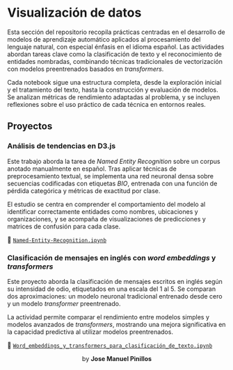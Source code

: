 # Visualización de datos

Esta sección del repositorio recopila prácticas centradas en el desarrollo de modelos de aprendizaje automático aplicados al procesamiento del lenguaje natural, con especial énfasis en el idioma español. Las actividades abordan tareas clave como la clasificación de texto y el reconocimiento de entidades nombradas, combinando técnicas tradicionales de vectorización con modelos preentrenados basados en *transformers*.

Cada notebook sigue una estructura completa, desde la exploración inicial y el tratamiento del texto, hasta la construcción y evaluación de modelos. Se analizan métricas de rendimiento adaptadas al problema, y se incluyen reflexiones sobre el uso práctico de cada técnica en entornos reales.



## Proyectos

### Análisis de tendencias en D3.js

Este trabajo aborda la tarea de *Named Entity Recognition* sobre un corpus anotado manualmente en español. Tras aplicar técnicas de preprocesamiento textual, se implementa una red neuronal densa sobre secuencias codificadas con etiquetas *BIO*, entrenada con una función de pérdida categórica y métricas de exactitud por clase.

El estudio se centra en comprender el comportamiento del modelo al identificar correctamente entidades como nombres, ubicaciones y organizaciones, y se acompaña de visualizaciones de predicciones y matrices de confusión para cada clase.

🔗 [`Named-Entity-Recognition.ipynb`](1-Named-Entity-Recognition/Named-Entity-Recognition.ipynb)



### Clasificación de mensajes en inglés con *word embeddings* y *transformers*

Este proyecto aborda la clasificación de mensajes escritos en inglés según su intensidad de odio, etiquetados en una escala del 1 al 5. Se comparan dos aproximaciones: un modelo neuronal tradicional entrenado desde cero y un modelo *transformer* preentrenado.

La actividad permite comparar el rendimiento entre modelos simples y modelos avanzados de *transformers*, mostrando una mejora significativa en la capacidad predictiva al utilizar modelos preentrenados.

🔗 [`Word_embeddings_y_transformers_para_clasificación_de_texto.ipynb`](2-Word_embedings_y_transformers_para_clasificación_de_texto/Word_embeddings_y_transformers_para_clasificación_de_texto.ipynb)



<center>by <strong>Jose Manuel Pinillos</strong></center>
